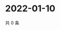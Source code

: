 # 2022-01-10

共 0 条

<!-- BEGIN WEIBO -->
<!-- 最后更新时间 Mon Jan 10 2022 19:12:27 GMT+0800 (China Standard Time) -->

<!-- END WEIBO -->
